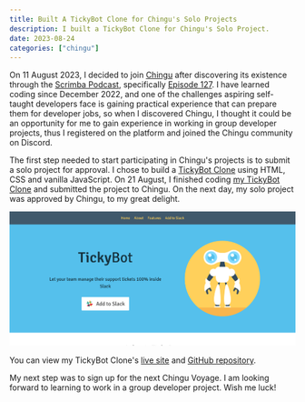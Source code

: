 ```yaml
---
title: Built A TickyBot Clone for Chingu's Solo Projects
description: I built a TickyBot Clone for Chingu's Solo Project.
date: 2023-08-24
categories: ["chingu"]
---
```


On 11 August 2023, I decided to join [Chingu](https://www.chingu.io/) after discovering its existence through the [Scrimba Podcast](https://www.chingu.io/), specifically [Episode 127](https://scrimba.com/podcast/are-you-a-new-developer-follow-this-one-tip-with-scrimba-student-danny/). I have learned coding since December 2022, and one of the challenges aspiring self-taught developers face is gaining practical experience that can prepare them for developer jobs, so when I discovered Chingu, I thought it could be an opportunity for me to gain experience in working in group developer projects, thus I registered on the platform and joined the Chingu community on Discord.

The first step needed to start participating in Chingu's projects is to submit a solo project for approval. I chose to build a [TickyBot Clone](https://github.com/chingu-voyages/soloproject-tier1-tickybot-clone) using HTML, CSS and vanilla JavaScript. On 21 August, I finished coding [my TickyBot Clone](https://github.com/helenclx/TickyBot-Clone) and submitted the project to Chingu. On the next day, my solo project was approved by Chingu, to my great delight.

![Screenshot of my TickyBot clone](https://raw.githubusercontent.com/helenclx/TickyBot-Clone/main/screenshot-tickybot-clone.png)

You can view my TickyBot Clone's [live site](http://helenchong.dev/TickyBot-Clone/) and [GitHub repository](https://github.com/helenclx/TickyBot-Clone).

My next step was to sign up for the next Chingu Voyage. I am looking forward to learning to work in a group developer project. Wish me luck!